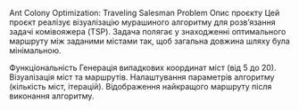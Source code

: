 Ant Colony Optimization: Traveling Salesman Problem
Опис проєкту
Цей проєкт реалізує візуалізацію мурашиного алгоритму для розв’язання задачі комівояжера (TSP).
Задача полягає у знаходженні оптимального маршруту між заданими містами так, щоб загальна довжина шляху була мінімальною.

Функціональність
Генерація випадкових координат міст (від 5 до 20).
Візуалізація міст та маршрутів.
Налаштування параметрів алгоритму (кількість міст, ітерацій).
Відображення найкращого маршруту після виконання алгоритму.
